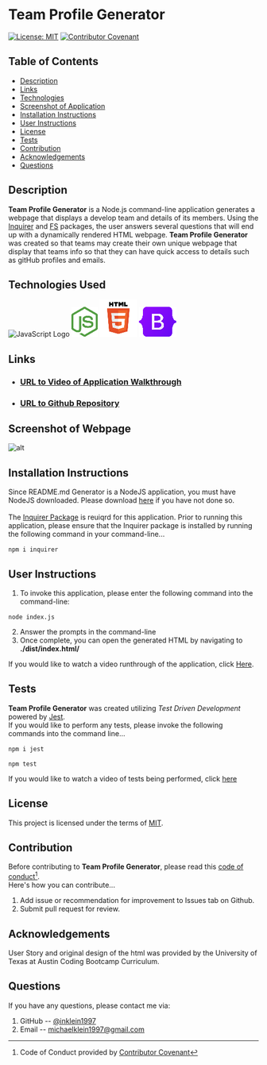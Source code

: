 # Team Profile Generator
[![License: MIT](https://img.shields.io/badge/License-MIT-yellow.svg)](https://opensource.org/licenses/MIT)
[![Contributor Covenant](https://img.shields.io/badge/Contributor%20Covenant-2.1-4baaaa.svg)](code_of_conduct.md)

## Table of Contents
- [Description](#Description)
- [Links](#Links)
- [Technologies](#Technologies)
- [Screenshot of Application](#Screenshot-of-Application)
- [Installation Instructions](#Installation-Instructions)
- [User Instructions](#User-Instructions)
- [License](#License)
- [Tests](#Tests)
- [Contribution](#Contribution)
- [Acknowledgements](#Acknowledgements)
- [Questions](#Questions)

## Description
**Team Profile Generator** is a Node.js command-line application generates a webpage that displays a develop team and details of its members.  Using the [Inquirer](https://www.npmjs.com/package/inquirer) and [FS](https://nodejs.org/api/fs.html) packages, the user answers several questions that will end up with a dynamically rendered HTML webpage.  **Team Profile Generator** was created so that teams may create their own unique webpage that display that teams info so that they can have quick access to details such as gitHub profiles and emails.

## Technologies Used
![JavaScript Logo]('./assets/images/javascript.png')
![NodeJS Logo](./assets/images/nodejs-logo.png)
![HTML5 Logo](./assets/images/html5.png)
![BootStrap Logo](./assets/images/bootstrap-logo.png)

## Links
- ### [URL to Video of Application Walkthrough](https://drive.google.com/file/d/1ruBJ65X-xIckjqy9XesmZKDz5SzlC1CF/view)
- ### [URL to Github Repository](https://github.com/inklein1997/README-Generator)

## Screenshot of Webpage
![alt](./assets/images/...)

## Installation Instructions
Since README.md Generator is a NodeJS application, you must have NodeJS downloaded. Please download [here](https://nodejs.org/en/download/) if you have not done so.
<br><br>
The [Inquirer Package](https://www.npmjs.com/package/inquirer) is reuiqrd for this application.  Prior to running this application, please ensure that the Inquirer package is installed by running the following command in your command-line...
```
npm i inquirer
```

## User Instructions
1. To invoke this application, please enter the following command into the command-line:
```
node index.js
```
2. Answer the prompts in the command-line
3. Once complete, you can open the generated HTML by navigating to **./dist/index.html/**

If you would like to watch a video runthrough of the application, click [Here](https://drive.google.com/file/d/111WaodGzN432_3kASeBBPG7EF6d_U1E4/view).

## Tests
**Team Profile Generator** was created utilizing _Test Driven Development_ powered by [Jest](https://jestjs.io/).<br>
If you would like to perform any tests, please invoke the following commands into the command line...
```
npm i jest
```
```
npm test
```
If you would like to watch a video of tests being performed, click [here](https://drive.google.com/file/d/1KCg_cioI9dD5VI7rIxhYE492gfnUCNZl/view)

## License
This project is licensed under the terms of [MIT](https://opensource.org/licenses/MIT).
  
## Contribution
Before contributing to **Team Profile Generator**, please read this [code of conduct](code_of_conduct.md)[^1].<br>
Here's how you can contribute...
1. Add issue or recommendation for improvement to Issues tab on Github.
2. Submit pull request for review.

## Acknowledgements
User Story and original design of the html was provided by the University of Texas at Austin Coding Bootcamp Curriculum.

## Questions
If you have any questions, please contact me via:
1. GitHub -- [@inklein1997](https://github.com/inklein1997)
2. Email -- michaelklein1997@gmail.com

[^1]: Code of Conduct provided by [Contributor Covenant](https://www.contributor-covenant.org/)